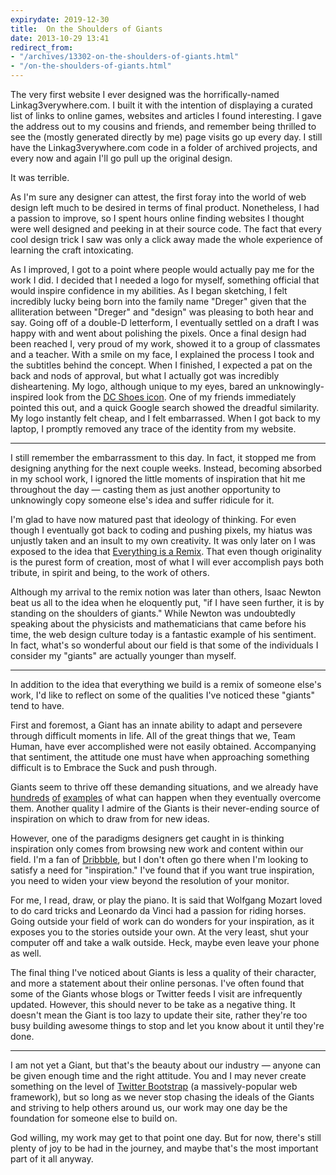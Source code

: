 ```yaml
---
expirydate: 2019-12-30
title:  On the Shoulders of Giants
date: 2013-10-29 13:41
redirect_from:
- "/archives/13302-on-the-shoulders-of-giants.html"
- "/on-the-shoulders-of-giants.html"
---
```



The very first website I ever designed was the horrifically-named Linkag3verywhere.com. I built it with the intention of displaying a curated list of links to online games, websites and articles I found interesting. I gave the address out to my cousins and friends, and remember being thrilled to see the (mostly generated directly by me) page visits go up every day. I still have the Linkag3verywhere.com code in a folder of archived projects, and every now and again I'll go pull up the original design.

It was terrible.

As I'm sure any designer can attest, the first foray into the world of web design left much to be desired in terms of final product. Nonetheless, I had a passion to improve, so I spent hours online finding websites I thought were well designed and peeking in at their source code. The fact that every cool design trick I saw was only a click away made the whole experience of learning the craft intoxicating.

As I improved, I got to a point where people would actually pay me for the work I did. I decided that I needed a logo for myself, something official that would inspire confidence in my abilities. As I began sketching, I felt incredibly lucky being born into the family name "Dreger" given that the alliteration between "Dreger" and "design" was pleasing to both hear and say. Going off of a double-D letterform, I eventually settled on a draft I was happy with and went about polishing the pixels. Once a final design had been reached I, very proud of my work, showed it to a group of classmates and a teacher. With a smile on my face, I explained the process I took and the subtitles behind the concept. When I finished, I expected a pat on the back and nods of approval, but what I actually got was incredibly disheartening.
My logo, although unique to my eyes, bared an unknowingly-inspired look from the [DC Shoes icon](http://www.dcshoes.com/). One of my friends immediately pointed this out, and a quick Google search showed the dreadful similarity. My logo instantly felt cheap, and I felt embarrassed. When I got back to my laptop, I promptly removed any trace of the identity from my website.

---

I still remember the embarrassment to this day. In fact, it stopped me from designing anything for the next couple weeks. Instead, becoming absorbed in my school work, I ignored the little moments of inspiration that hit me throughout the day &mdash; casting them as just another opportunity to unknowingly copy someone else's idea and suffer ridicule for it.

I'm glad to have now matured past that ideology of thinking. For even though I eventually got back to coding and pushing pixels, my hiatus was unjustly taken and an insult to my own creativity. It was only later on I was exposed to the idea that [Everything is a Remix](http://www.everythingisaremix.info/). That even though originality is the purest form of creation, most of what I will ever accomplish pays both tribute, in spirit and being, to the work of others.

Although my arrival to the remix notion was later than others, Isaac Newton beat us all to the idea when he eloquently put, "if I have seen further, it is by standing on the shoulders of giants." While Newton was undoubtedly speaking about the physicists and mathematicians that came before his time, the web design culture today is a fantastic example of his sentiment. In fact, what's so wonderful about our field is that some of the individuals I consider my "giants" are actually younger than myself.

---

In addition to the idea that everything we build is a remix of someone else's work, I'd like to reflect on some of the qualities I've noticed these "giants" tend to have.

First and foremost, a Giant has an innate ability to adapt and persevere through difficult moments in life. All of the great things that we, Team Human, have ever accomplished were not easily obtained. Accompanying that sentiment, the attitude one must have when approaching something difficult is to Embrace the Suck and push through.

Giants seem to thrive off these demanding situations, and we already have [hundreds](https://square.com/) [of](http://www.apple.com/) [examples](http://facebook.com/) of what can happen when they eventually overcome them.
Another quality I admire of the Giants is their never-ending source of inspiration on which to draw from for new ideas.

However, one of the paradigms designers get caught in is thinking inspiration only comes from browsing new work and content within our field. I'm a fan of [Dribbble](http://dribbble.com/), but I don't often go there when I'm looking to satisfy a need for "inspiration." I've found that if you want true inspiration, you need to widen your view beyond the resolution of your monitor.

For me, I read, draw, or play the piano. It is said that Wolfgang Mozart loved to do card tricks and Leonardo da Vinci had a passion for riding horses. Going outside your field of work can do wonders for your inspiration, as it exposes you to the stories outside your own. At the very least, shut your computer off and take a walk outside. Heck, maybe even leave your phone as well.

The final thing I've noticed about Giants is less a quality of their character, and more a statement about their online personas. I've often found that some of the Giants whose blogs or Twitter feeds I visit are infrequently updated. However, this should never to be take as a negative thing. It doesn't mean the Giant is too lazy to update their site, rather they're too busy building awesome things to stop and let you know about it until they're done.

---

I am not yet a Giant, but that's the beauty about our industry &mdash; anyone can be given enough time and the right attitude. You and I may never create something on the level of [Twitter Bootstrap](http://twitter.github.com/bootstrap/) (a massively-popular web framework), but so long as we never stop chasing the ideals of the Giants and striving to help others around us, our work may one day be the foundation for someone else to build on.

God willing, my work may get to that point one day. But for now, there's still plenty of joy to be had in the journey, and maybe that's the most important part of it all anyway.

